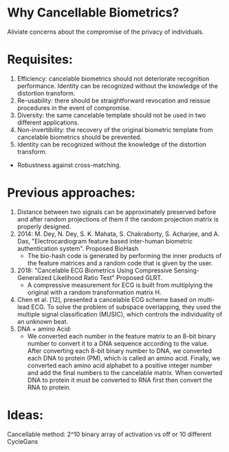 # Why Cancellable Biometrics?
Aliviate concerns about the compromise of the privacy of individuals.

# Requisites:
1. Efficiency: cancelable biometrics should not deteriorate
recognition performance.
Identity can be recognized without the knowledge of the distortion transform. 
2. Re-usability: there should be straightforward revocation
and reissue procedures in the event of compromise.
3. Diversity: the same cancelable template should not be
used in two different applications.
4. Non-invertibility: the recovery of the original biometric
template from cancelable biometrics should be prevented.
5. Identity can be recognized without the knowledge of the distortion transform.
- Robustness against cross-matching.

# Previous approaches:
1. Distance between two signals can be approximately preserved before and after random projections of them if the random projection matrix is properly designed.
2. 2014: M. Dey, N. Dey, S. K. Mahata, S. Chakraborty, S. Acharjee, and A. Das, "Electrocardiogram feature based inter-human biometric authentication
system". Proposed BioHash
    * The bio-hash code is generated by performing the inner products of the feature matrices and a random code that is given by the user. 
3. 2018: "Cancelable ECG Biometrics Using Compressive Sensing-Generalized Likelihood Ratio Test" Proposed GLRT.
    * A compressive measurement for ECG is built from multiplying the original with a random transformation matrix H.
4. Chen et al. [12], presented a cancelable ECG scheme based on multi-lead ECG. To
solve the problem of subspace overlapping, they used the multiple signal classification (MUSIC), which controls the individuality of an unknown beat. 
5. DNA + amino Acid:
    * We converted each number in the feature matrix to an 8-bit binary number to convert it to a DNA sequence according to the value. After converting each 8-bit binary number to DNA, we converted each DNA to protein (PM), which is called an amino acid. Finally, we converted each amino acid alphabet to a positive integer number and add the final numbers to the cancelable matrix. When converted DNA to protein it must be converted to RNA first then convert the RNA to protein.

# Ideas:

Cancellable method: 2^10 binary array of activation vs off or 10 different CycleGans